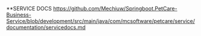 **SERVICE DOCS
https://github.com/Mechiuw/Springboot.PetCare-Business-Service/blob/development/src/main/java/com/mcsoftware/petcare/service/documentation/servicedocs.md
